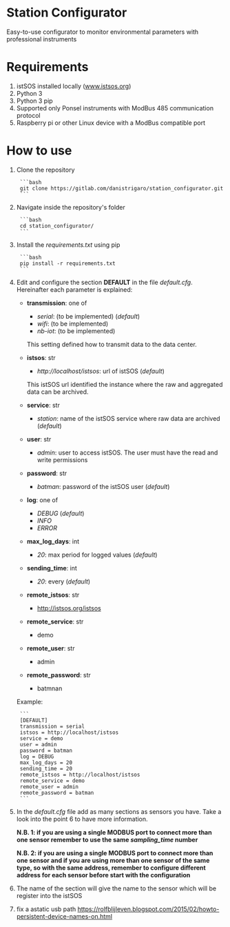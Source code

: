 # Station Configurator

Easy-to-use configurator to monitor environmental parameters with professional instruments

# Requirements

1. istSOS installed locally (www.istsos.org)
2. Python 3
3. Python 3 pip
4. Supported only Ponsel instruments with ModBus 485 communication protocol
5. Raspberry pi or other Linux device with a ModBus compatible port

# How to use

1. Clone the repository

        ```bash
        git clone https://gitlab.com/danistrigaro/station_configurator.git
        ```

2. Navigate inside the repository's folder
        
        ```bash
        cd station_configurator/
        ```
3. Install the *requirements.txt* using pip

        ```bash
        pip install -r requirements.txt
        ```

4. Edit and configure the section **DEFAULT** in the file *default.cfg*. Hereinafter each parameter is explained:

    - **transmission**: one of
        - *serial*: (to be implemented) (*default*)
        - *wifi*: (to be implemented)
        - *nb-iot*: (to be implemented)
        
        This setting defined how to transmit data to the data center.
    - **istsos**: str
        - *http://localhost/istsos*: url of istSOS (*default*)

        This istSOS url identified the instance where the raw and aggregated data can be archived.
    - **service**: str
        - *station*: name of the istSOS service where raw data are archived (*default*)
    - **user**: str
        - *admin*: user to access istSOS. The user must have the read and write permissions
    - **password**: str
        - *batman*: password of the istSOS user (*default*)
    - **log**: one of
        - *DEBUG* (*default*)
        - *INFO*
        - *ERROR*
    - **max_log_days**: int
        - *20*: max period for logged values (*default*)
    - **sending_time**: int
        - *20*: every (*default*)
    - **remote_istsos**: str
        - http://istsos.org/istsos
    - **remote_service**: str
        - demo
    - **remote_user**: str
        - admin
    - **remote_password**: str
        - batmnan

    Example:

        ```
        [DEFAULT]
        transmission = serial
        istsos = http://localhost/istsos
        service = demo
        user = admin
        password = batman
        log = DEBUG
        max_log_days = 20
        sending_time = 20
        remote_istsos = http://localhost/istsos
        remote_service = demo
        remote_user = admin
        remote_password = batman
        ```

5. In the *default.cfg* file add as many sections as sensors you have. Take a look into the point 6 to have more information.

    **N.B. 1: if you are using a single MODBUS port to connect more than one sensor remember to use the same *sampling_time* number** 

    **N.B. 2: if you are using a single MODBUS port to connect more than one sensor and if you are using more than one sensor of the same type, so with the same address, remember to configure different address for each sensor before start with the configuration**

6. The name of the section will give the name to the sensor which will be register into the istSOS

7. fix a astatic usb path https://rolfblijleven.blogspot.com/2015/02/howto-persistent-device-names-on.html
